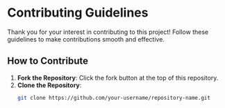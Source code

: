 # Contributing Guidelines

Thank you for your interest in contributing to this project! Follow these guidelines to make contributions smooth and effective.

## How to Contribute
1. **Fork the Repository**: Click the fork button at the top of this repository.
2. **Clone the Repository**:
   ```sh
   git clone https://github.com/your-username/repository-name.git
